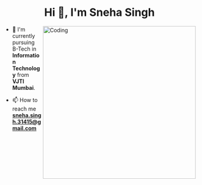 <!--[![MasterHead](https://i.pinimg.com/originals/75/87/df/7587df77ef521cf98057d0028ee983f1.gif)](https://sneha31415.io) -->
<h1 align="center">Hi 👋, I'm Sneha Singh</h1>
<img align="right" alt="Coding" width="400" src="https://imgs.search.brave.com/LvXdykz3anX9eLeolAPRBmcL4dvf1VA9mLQkZCv97xA/rs:fit:860:0:0/g:ce/aHR0cHM6Ly9naWZk/Yi5jb20vaW1hZ2Vz/L2hpZ2gvYW5pbWF0/ZWQtY2hvY2stY29k/aW5nLWM3OGY2ZWxq/MzJzZm9pOHEuZ2lm.gif">

- 🏫 I'm currently pursuing B-Tech in **Information Technology** from **VJTI Mumbai**. 

- 📫 How to reach me **sneha.singh.31415@gmail.com**

<!-- 📄 Know about my experiences: [sneha's resume](https://drive.google.com/file/d/1SWCAcqUUxsqJUw1m8p3utHlpfnntBuhS/view?usp=sharing) -->

<!-- <h3 align="left">Connect with me:</h3>
<p align="left">
<a href="https://linkedin.com/in/https://www.linkedin.com/in/sneha-singh-80a719285/" target="blank"><img align="center" src="https://raw.githubusercontent.com/rahuldkjain/github-profile-readme-generator/master/src/images/icons/Social/linked-in-alt.svg" alt="https://www.linkedin.com/in/sneha-singh-80a719285/" height="30" width="40" /></a>
<a href="https://www.leetcode.com/https://leetcode.com/u/sneha314/" target="blank"><img align="center" src="https://raw.githubusercontent.com/rahuldkjain/github-profile-readme-generator/master/src/images/icons/Social/leet-code.svg" alt="https://leetcode.com/u/sneha314/" height="30" width="40" /></a>
</p> 

<h3 align="left">Languages and Tools:</h3>
<p align="left"> <a href="https://www.w3schools.com/css/" target="_blank" rel="noreferrer"> <img src="https://raw.githubusercontent.com/devicons/devicon/master/icons/css3/css3-original-wordmark.svg" alt="css3" width="40" height="40"/> </a> <a href="https://git-scm.com/" target="_blank" rel="noreferrer"> <img src="https://www.vectorlogo.zone/logos/git-scm/git-scm-icon.svg" alt="git" width="40" height="40"/> </a> <a href="https://www.w3.org/html/" target="_blank" rel="noreferrer"> <img src="https://raw.githubusercontent.com/devicons/devicon/master/icons/html5/html5-original-wordmark.svg" alt="html5" width="40" height="40"/> </a> <a href="https://www.java.com" target="_blank" rel="noreferrer"> <img src="https://raw.githubusercontent.com/devicons/devicon/master/icons/java/java-original.svg" alt="java" width="40" height="40"/> </a> </p>
-->
